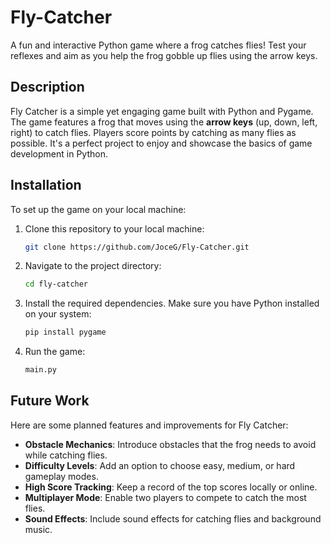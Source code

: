 # Fly-Catcher
A fun and interactive Python game where a frog catches flies! Test your reflexes and aim as you help the frog gobble up flies using the arrow keys.

## Description
Fly Catcher is a simple yet engaging game built with Python and Pygame. The game features a frog that moves using the **arrow keys** (up, down, left, right) to catch flies. Players score points by catching as many flies as possible. It's a perfect project to enjoy and showcase the basics of game development in Python.

## Installation
To set up the game on your local machine:

1. Clone this repository to your local machine:
   ```bash
   git clone https://github.com/JoceG/Fly-Catcher.git

2. Navigate to the project directory:
   ```bash
   cd fly-catcher
   
3. Install the required dependencies. Make sure you have Python installed on your system:
   ```bash
   pip install pygame

4. Run the game:
   ```bash
   main.py

## Future Work
Here are some planned features and improvements for Fly Catcher:

- **Obstacle Mechanics**: Introduce obstacles that the frog needs to avoid while catching flies.
- **Difficulty Levels**: Add an option to choose easy, medium, or hard gameplay modes.
- **High Score Tracking**: Keep a record of the top scores locally or online.
- **Multiplayer Mode**: Enable two players to compete to catch the most flies.
- **Sound Effects**: Include sound effects for catching flies and background music.


